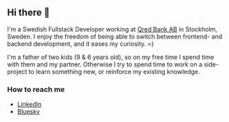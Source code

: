 ## Hi there 👋

I'm a Swedish Fullstack Developer working at [Qred Bank AB](https://www.qred.se/) in Stockholm, Sweden.
I enjoy the freedom of being able to switch between frontend- and backend development, and it eases my curiosity. =)

I'm a father of two kids (9 & 6 years old), so on my free time I spend time with them and my partner. Otherwise I try to spend time to work on a side-project to learn something new, or reinforce my existing knowledge.

### How to reach me
* [LinkedIn](https://www.linkedin.com/in/mansnilsson1/)
* [Bluesky](https://bsky.app/profile/mansnilsson.me)

